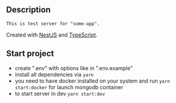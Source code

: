 ## Description

```
This is test server for "some-app".
```

Created with [NestJS](https://nestjs.com) and [TypeScript](https://www.typescriptlang.org).

## Start project

-   create ".env" with options like in ".env.example"
-   install all dependencies via `yarn`
-   you need to have docker installed on your system and run `yarn start:docker` for launch mongodb container
-   to start server in dev `yarn start:dev`

